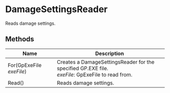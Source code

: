 # DamageSettingsReader

Reads damage settings.

## Methods

| Name  | Description  |
|-------|--------------|
| For(GpExeFile *exeFile*)  | Creates a DamageSettingsReader for the specified GP.EXE file.<br />*exeFile*: GpExeFile to read from.<br />  |
| Read()  | Reads damage settings.  |


